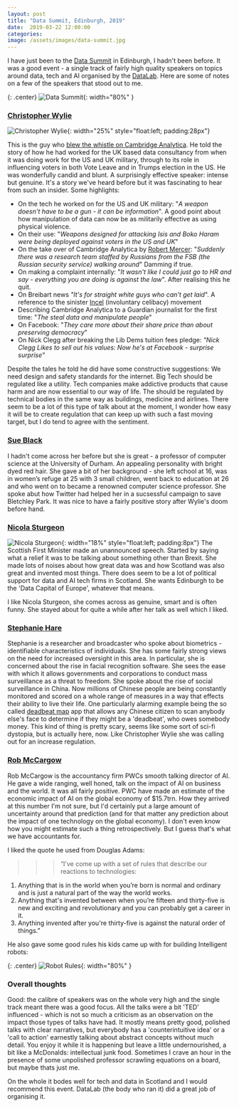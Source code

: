 ```yaml
---
layout: post
title: "Data Summit, Edinburgh, 2019"
date:  2019-03-22 12:00:00
categories:
image: /assets/images/data-summit.jpg
---
```


I have just been to the [Data Summit](https://www.datafest.global/data-summit) in Edinburgh, I hadn't been before. It was a good event - a single track of fairly high quality speakers on topics around data, tech and AI organised by the [DataLab](https://www.thedatalab.com/). Here are some of notes on a few of the speakers that stood out to me.

{: .center}
![Data Summit](/assets/images/data-summit.jpg){: width="80%" }

### [Christopher Wylie](https://twitter.com/chrisinsilico)
![Christopher Wylie](/assets/images/chris-wylie.jpg){: width="25%" style="float:left; padding:28px"}

This is the guy who [blew the whistle on Cambridge Analytica](https://www.theguardian.com/news/2018/mar/17/data-war-whistleblower-christopher-wylie-faceook-nix-bannon-trump). He told the story of how he had worked for the UK based data consultancy from when it was doing work for the US and UK military, through to its  role in influencing voters in both Vote Leave and in Trumps election in the US. He was wonderfully candid and blunt. A surprisingly effective speaker: intense but genuine. It's a story we've heard before but it was fascinating to hear from such an insider.
Some highlights:
- On the tech he worked on for the US and UK military: "*A weapon doesn't have to be a gun - it can be information*". A good point about how manipulation of data can now be as militarily effective as using physical violence.
- On their use: "*Weapons designed for attacking Isis and Boko Haram were being deployed against voters in the US and UK*"
- On the take over of Cambridge Analytica by [Robert Mercer](https://www.newyorker.com/magazine/2017/03/27/the-reclusive-hedge-fund-tycoon-behind-the-trump-presidency): "*Suddenly there was a research team staffed by Russians from the FSB (the Russian security service) walking around*" Damming if true.
- On making a complaint internally: "*It wasn't like I could just go to HR and say - everything you are doing is against the law*". After realising this he quit.
- On Breibart news *"It's for straight white guys who can't get laid*". A reference to the sinister [Incel](https://en.wikipedia.org/wiki/Incel) (involuntary celibacy) movement
- Describing Cambridge Analytica to a Guardian journalist for the first time: "*The steal data and manipulate people*"
- On Facebook: "*They care more about their share price than about preserving democracy*"
- On Nick Clegg after breaking the Lib Dems tuition fees pledge: *"Nick Clegg Likes to sell out his values: Now he's at Facebook - surprise surprise"*

Despite the tales he told he did have some constructive suggestions: We need design and safety standards for the internet. Big Tech should be regulated like a utility. Tech companies make addictive products that cause harm and are now essential to our way of life. The should be regulated by technical bodies in the same way as buildings, medicine and airlines. There seem to be a lot of this type of talk about at the moment, I wonder how easy it will be to create regulation that can keep up with such a fast moving target, but I do tend to agree with the sentiment.

### [Sue Black](https://twitter.com/Dr_Black)
I hadn't come across her before but she is great - a professor of computer science at the University of Durham. An appealing personality with bright dyed red hair. She gave a bit of her background -  she left school at 16, was in women’s refuge at 25 with 3 small children, went back to education at 26 and who went on to became a renowned computer science professor. She spoke abut how Twitter had helped her in a sucsessful campaign to save Bletchley Park. It was nice to have a fairly positive story after Wylie's doom before hand.

### [Nicola Sturgeon](https://twitter.com/NicolaSturgeon)

![Nicola Sturgeon](/assets/images/sturgeon.jpg){: width="18%" style="float:left; padding:8px"}
The Scottish First Minister made an unannounced speech. Started by saying what a relief it was to be talking about something other than Brexit. She made lots of noises about how great data was and how Scotland was also great and invented most things. There does seem to be a lot of political support for data and AI tech firms in Scotland. She wants Edinburgh to be the 'Data Capital of Europe', whatever that means.

I like Nicola Sturgeon, she comes across as genuine, smart and is often funny. She stayed about for quite a while after her talk as well which I liked.

### [Stephanie Hare](https://twitter.com/hare_brain)
Stephanie is a researcher and broadcaster who spoke about biometrics - identifiable characteristics of individuals.  She has some fairly strong views on the need for increased oversight in this area. In particular, she is concerned about the rise in facial recognition software. She sees the ease with which it allows governments and corporations to conduct mass surveillance as a threat to freedom. She spoke about the rise of social surveillance in China. Now millions of Chinese people are being constantly monitored and scored on a whole range of measures in a way that effects their ability to live their life. One particularly alarming example being the so called [deadbeat map](https://hackernoon.com/deadbeat-debtors-near-me-china-has-a-wechat-app-with-a-map-for-that-f25c7bea8ba5) app that allows any Chinese citizen to scan anybody else's face to determine if they might be a 'deadbeat', who owes somebody money. This kind of thing is pretty scary, seems like some sort of sci-fi dystopia, but is actually here, now. Like Christopher Wylie she was calling out for an increase regulation.

### [Rob McCargow](https://twitter.com/RobMcCargow)
Rob McCargow is the accountancy firm PWCs smooth talking director of AI. He gave a wide ranging, well honed, talk on the impact of AI on business and the world. It was all fairly positive. PWC have made an estimate of the economic impact of AI on the global economy of $15.7trn. How they arrived at this number I'm not sure, but I'd certainly put a large amount of uncertainty around that prediction (and for that matter any prediction about the impact of one technology on the global economy). I don't even know how you might estimate such a thing retrospectively. But I guess that's what we have accountants for.

I liked the quote he used from Douglas Adams:
>>> “I've come up with a set of rules that describe our reactions to technologies:
1. Anything that is in the world when you’re born is normal and ordinary and is just a natural part of the way the world works.
2. Anything that's invented between when you’re fifteen and thirty-five is new and exciting and revolutionary and you can probably get a career in it.
3. Anything invented after you're thirty-five is against the natural order of things.”

He also gave some good rules his kids came up with for building Intelligent robots:

{: .center}
![Robot Rules](/assets/images/robot-rules.jpg){: width="80%" }

### Overall thoughts
Good: the calibre of speakers was on the whole very high and the single track meant there was a good focus. All the talks were a bit 'TED' influenced - which is not so much a criticism as an observation on the impact those types of talks have had. It mostly means pretty good, polished talks with clear narratives, but everybody has a 'counterintuitive idea' or a 'call to action' earnestly talking about abstract concepts without much detail. You enjoy it while it is happening but leave a little undernourished, a bit like a McDonalds: intellectual junk food. Sometimes  I crave an hour in the presence of some unpolished professor scrawling equations on a board, but maybe thats just me.

On the whole it bodes well for tech and data in Scotland and I would recommend this event. DataLab (the body who ran it) did a great job of organising it.
